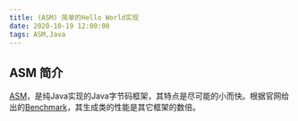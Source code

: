 ```yaml
---
title: (ASM) 简单的Hello World实现
date: 2020-10-19 12:00:00
tags: ASM,Java
---
```


## ASM 简介

[ASM](https://asm.ow2.io/)，是纯Java实现的Java字节码框架，其特点是尽可能的小而快。根据官网给出的[Benchmark](https://asm.ow2.io/performance.html)，其生成类的性能是其它框架的数倍。

